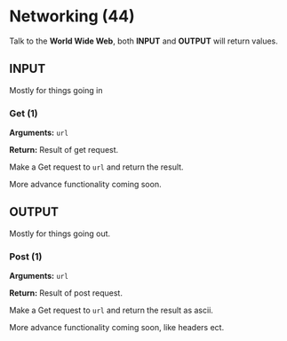 # Networking (44)

Talk to the **World Wide Web**, both **INPUT** and **OUTPUT** will return values. 

## INPUT

Mostly for things going in

### Get (1)

**Arguments:** `url` 

**Return:** Result of get request.

Make a Get request to `url` and return the result.

More advance functionality coming soon.



## OUTPUT

Mostly for things going out.

### Post (1)

**Arguments:** `url` 

**Return:** Result of post request.

Make a Get request to `url` and return the result as ascii.

More advance functionality coming soon, like headers ect.

